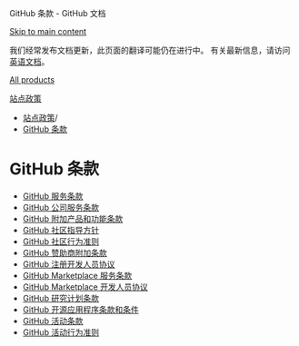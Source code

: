 GitHub 条款 - GitHub 文档

[Skip to main content](#main-content)

我们经常发布文档更新，此页面的翻译可能仍在进行中。 有关最新信息，请访问[英语文档](/en)。

[All products](/zh)

[站点政策](/zh/site-policy)

* [站点政策](/zh/site-policy)/
* [GitHub 条款](/zh/site-policy/github-terms)

GitHub 条款
==========

* [GitHub 服务条款](/zh/site-policy/github-terms/github-terms-of-service)
* [GitHub 公司服务条款](/zh/site-policy/github-terms/github-corporate-terms-of-service)
* [GitHub 附加产品和功能条款](/zh/site-policy/github-terms/github-terms-for-additional-products-and-features)
* [GitHub 社区指导方针](/zh/site-policy/github-terms/github-community-guidelines)
* [GitHub 社区行为准则](/zh/site-policy/github-terms/github-community-code-of-conduct)
* [GitHub 赞助商附加条款](/zh/site-policy/github-terms/github-sponsors-additional-terms)
* [GitHub 注册开发人员协议](/zh/site-policy/github-terms/github-registered-developer-agreement)
* [GitHub Marketplace 服务条款](/zh/site-policy/github-terms/github-marketplace-terms-of-service)
* [GitHub Marketplace 开发人员协议](/zh/site-policy/github-terms/github-marketplace-developer-agreement)
* [GitHub 研究计划条款](/zh/site-policy/github-terms/github-research-program-terms)
* [GitHub 开源应用程序条款和条件](/zh/site-policy/github-terms/github-open-source-applications-terms-and-conditions)
* [GitHub 活动条款](/zh/site-policy/github-terms/github-event-terms)
* [GitHub 活动行为准则](/zh/site-policy/github-terms/github-event-code-of-conduct)
